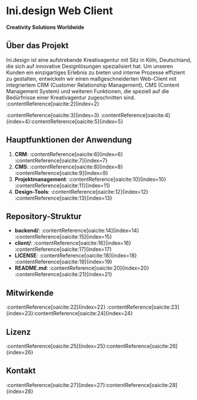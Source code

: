 # lni.design Web Client

**Creativity Solutions Worldwide**

## Über das Projekt

lni.design ist eine aufstrebende Kreativagentur mit Sitz in Köln, Deutschland, die sich auf innovative Designlösungen spezialisiert hat. Um unseren Kunden ein einzigartiges Erlebnis zu bieten und interne Prozesse effizient zu gestalten, entwickeln wir einen maßgeschneiderten Web-Client mit integriertem CRM (Customer Relationship Management), CMS (Content Management System) und weiteren Funktionen, die speziell auf die Bedürfnisse einer Kreativagentur zugeschnitten sind.&#8203;:contentReference[oaicite:2]{index=2}

:contentReference[oaicite:3]{index=3} :contentReference[oaicite:4]{index=4}&#8203;:contentReference[oaicite:5]{index=5}

## Hauptfunktionen der Anwendung

1. **CRM**: :contentReference[oaicite:6]{index=6}&#8203;:contentReference[oaicite:7]{index=7}
2. **CMS**: :contentReference[oaicite:8]{index=8}&#8203;:contentReference[oaicite:9]{index=9}
3. **Projektmanagement**: :contentReference[oaicite:10]{index=10}&#8203;:contentReference[oaicite:11]{index=11}
4. **Design-Tools**: :contentReference[oaicite:12]{index=12}&#8203;:contentReference[oaicite:13]{index=13}

## Repository-Struktur

- **backend/**: :contentReference[oaicite:14]{index=14}&#8203;:contentReference[oaicite:15]{index=15}
- **client/**: :contentReference[oaicite:16]{index=16}&#8203;:contentReference[oaicite:17]{index=17}
- **LICENSE**: :contentReference[oaicite:18]{index=18}&#8203;:contentReference[oaicite:19]{index=19}
- **README.md**: :contentReference[oaicite:20]{index=20}&#8203;:contentReference[oaicite:21]{index=21}

## Mitwirkende

:contentReference[oaicite:22]{index=22} :contentReference[oaicite:23]{index=23}&#8203;:contentReference[oaicite:24]{index=24}

## Lizenz

:contentReference[oaicite:25]{index=25}&#8203;:contentReference[oaicite:26]{index=26}

## Kontakt

:contentReference[oaicite:27]{index=27}&#8203;:contentReference[oaicite:28]{index=28}
